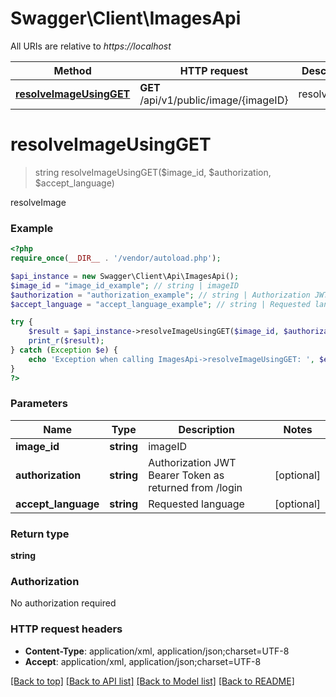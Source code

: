 # Swagger\Client\ImagesApi

All URIs are relative to *https://localhost*

Method | HTTP request | Description
------------- | ------------- | -------------
[**resolveImageUsingGET**](ImagesApi.md#resolveImageUsingGET) | **GET** /api/v1/public/image/{imageID} | resolveImage


# **resolveImageUsingGET**
> string resolveImageUsingGET($image_id, $authorization, $accept_language)

resolveImage

### Example
```php
<?php
require_once(__DIR__ . '/vendor/autoload.php');

$api_instance = new Swagger\Client\Api\ImagesApi();
$image_id = "image_id_example"; // string | imageID
$authorization = "authorization_example"; // string | Authorization JWT Bearer Token as returned from /login
$accept_language = "accept_language_example"; // string | Requested language

try {
    $result = $api_instance->resolveImageUsingGET($image_id, $authorization, $accept_language);
    print_r($result);
} catch (Exception $e) {
    echo 'Exception when calling ImagesApi->resolveImageUsingGET: ', $e->getMessage(), PHP_EOL;
}
?>
```

### Parameters

Name | Type | Description  | Notes
------------- | ------------- | ------------- | -------------
 **image_id** | **string**| imageID |
 **authorization** | **string**| Authorization JWT Bearer Token as returned from /login | [optional]
 **accept_language** | **string**| Requested language | [optional]

### Return type

**string**

### Authorization

No authorization required

### HTTP request headers

 - **Content-Type**: application/xml, application/json;charset=UTF-8
 - **Accept**: application/xml, application/json;charset=UTF-8

[[Back to top]](#) [[Back to API list]](../../README.md#documentation-for-api-endpoints) [[Back to Model list]](../../README.md#documentation-for-models) [[Back to README]](../../README.md)

